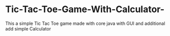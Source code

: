 # Tic-Tac-Toe-Game-With-Calculator-
This a simple Tic Tac Toe game made with core java with GUI and additional add simple Calculator
